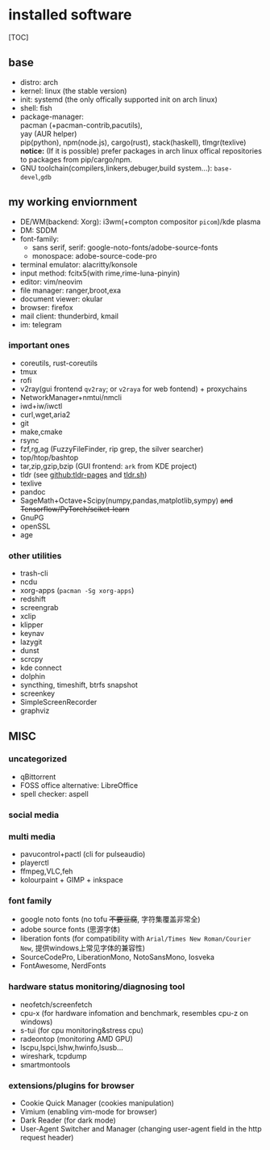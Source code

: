 # installed software

[TOC]

## base

- distro: arch
- kernel: linux (the stable version)
- init: systemd (the only offically supported init on arch linux)
- shell: fish
- package-manager:  
  pacman (+pacman-contrib,pacutils),  
  yay (AUR helper)  
  pip(python), npm(node.js), cargo(rust), stack(haskell), tlmgr(texlive)  
  **notice:** (If it is possible) prefer packages in arch linux offical repositories to packages from pip/cargo/npm.
- GNU toolchain(compilers,linkers,debuger,build system...): `base-devel`,`gdb`

## my working enviornment

- DE/WM(backend: Xorg): i3wm(+compton compositor `picom`)/kde plasma
- DM: SDDM
- font-family:
  - sans serif, serif: google-noto-fonts/adobe-source-fonts
  - monospace: adobe-source-code-pro
- terminal emulator: alacritty/konsole
- input method: fcitx5(with rime,rime-luna-pinyin)
- editor: vim/neovim
- file manager: ranger,broot,exa
- document viewer: okular
- browser: firefox
- mail client: thunderbird, kmail
- im: telegram

### important ones

- coreutils, rust-coreutils
- tmux
- rofi
- v2ray(gui frontend `qv2ray`; or `v2raya` for web fontend) + proxychains
- NetworkManager+nmtui/nmcli
- iwd+iw/iwctl
- curl,wget,aria2
- git
- make,cmake
- rsync
- fzf,rg,ag (FuzzyFileFinder, rip grep, the silver searcher)
- top/htop/bashtop
- tar,zip,gzip,bzip (GUI frontend: `ark` from KDE project)
- tldr (see [github:tldr-pages](https://github.com/tldr-pages/tldr) and [tldr.sh](https://tldr.sh))
- texlive
- pandoc
- SageMath+Octave+Scipy(numpy,pandas,matplotlib,sympy) ~~and Tensorflow/PyTorch/sciket-learn~~
- GnuPG
- openSSL
- age

### other utilities

- trash-cli
- ncdu
- xorg-apps (`pacman -Sg xorg-apps`)
- redshift
- screengrab
- xclip
- klipper
- keynav
- lazygit
- dunst
- scrcpy
- kde connect
- dolphin
- syncthing, timeshift, btrfs snapshot
- screenkey
- SimpleScreenRecorder
- graphviz

## MISC


### uncategorized

- qBittorrent
- FOSS office alternative: LibreOffice
- spell checker: aspell

### social media

### multi media

- pavucontrol+pactl (cli for pulseaudio)
- playerctl
- ffmpeg,VLC,feh
- kolourpaint + GIMP + inkspace

### font family

- google noto fonts (no tofu ~~不要豆腐~~, 字符集覆盖非常全)
- adobe source fonts (思源字体)
- liberation fonts (for compatibility with `Arial/Times New Roman/Courier New`, 提供windows上常见字体的兼容性)
- SourceCodePro, LiberationMono, NotoSansMono, Iosveka
- FontAwesome, NerdFonts

### hardware status monitoring/diagnosing tool

- neofetch/screenfetch
- cpu-x (for hardware infomation and benchmark, resembles cpu-z on windows)
- s-tui (for cpu monitoring&stress cpu)
- radeontop (monitoring AMD GPU)
- lscpu,lspci,lshw,hwinfo,lsusb...
- wireshark, tcpdump
- smartmontools

### extensions/plugins for browser

- Cookie Quick Manager (cookies manipulation)
- Vimium (enabling vim-mode for browser)
- Dark Reader (for dark mode)
- User-Agent Switcher and Manager (changing user-agent field in the http request header)

